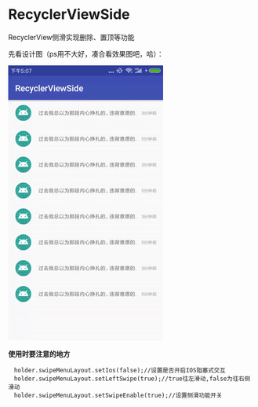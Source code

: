﻿# RecyclerViewSide
RecyclerView侧滑实现删除、置顶等功能

先看设计图（ps用不大好，凑合看效果图吧，哈）：

![1](https://github.com/wuqingsen/Plan/blob/master/%E6%95%88%E6%9E%9C%E5%9B%BE/recyclerView%E4%BE%A7%E6%BB%91.gif)

**使用时要注意的地方**

```
　holder.swipeMenuLayout.setIos(false);//设置是否开启IOS阻塞式交互
　holder.swipeMenuLayout.setLeftSwipe(true);//true往左滑动,false为往右侧滑动
　holder.swipeMenuLayout.setSwipeEnable(true);//设置侧滑功能开关
```